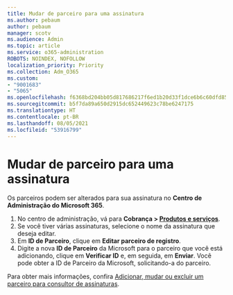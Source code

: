 ```yaml
---
title: Mudar de parceiro para uma assinatura
ms.author: pebaum
author: pebaum
manager: scotv
ms.audience: Admin
ms.topic: article
ms.service: o365-administration
ROBOTS: NOINDEX, NOFOLLOW
localization_priority: Priority
ms.collection: Adm_O365
ms.custom:
- "9001683"
- "5065"
ms.openlocfilehash: f6368bd204bb05d817686217f6ed1b20d33f1dce6b6c60dfd85f1c962e5df65d
ms.sourcegitcommit: b5f7da89a650d2915dc652449623c78be6247175
ms.translationtype: HT
ms.contentlocale: pt-BR
ms.lasthandoff: 08/05/2021
ms.locfileid: "53916799"
---
```

# <a name="change-the-partner-for-a-subscription"></a>Mudar de parceiro para uma assinatura

Os parceiros podem ser alterados para sua assinatura no **Centro de Administração do Microsoft 365**.

1. No centro de administração, vá para **Cobrança > [Produtos e serviços](https://go.microsoft.com/fwlink/p/?linkid=842054)**. 
2. Se você tiver várias assinaturas, selecione o nome da assinatura que deseja editar. 
3. Em **ID de Parceiro**, clique em **Editar parceiro de registro**.
4. Digite a nova **ID de Parceiro** da Microsoft para o parceiro que você está adicionando, clique em **Verificar ID** e, em seguida, em **Enviar**. Você pode obter a ID de Parceiro da Microsoft, solicitando-a do parceiro.

Para obter mais informações, confira [Adicionar, mudar ou excluir um parceiro para consultor de assinaturas](https://docs.microsoft.com/microsoft-365/admin/misc/add-partner). 

